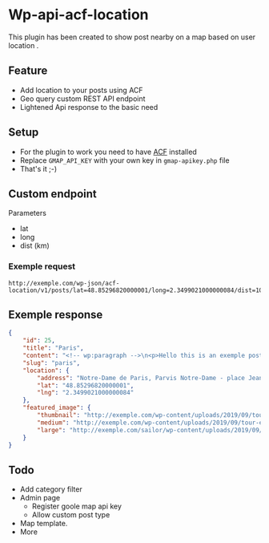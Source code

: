# Wp-api-acf-location

This plugin has been created to show post nearby on a map based on user location .

## Feature
* Add location to your posts using ACF
* Geo query custom REST API endpoint
* Lightened Api response to the basic need


## Setup
* For the plugin to work you need to have [ACF](https://fr.wordpress.org/plugins/advanced-custom-fields/) installed
* Replace ``` GMAP_API_KEY ```  with your own key in ```gmap-apikey.php``` file
* That's it ;-)

## Custom endpoint
Parameters
* lat
* long
* dist (km)

### Exemple request
```
http://exemple.com/wp-json/acf-location/v1/posts/lat=48.85296820000001/long=2.3499021000000084/dist=10/
```

## Exemple response
```json
{
	"id": 25,
	"title": "Paris",
	"content": "<!-- wp:paragraph -->\n<p>Hello this is an exemple post for Wp-api-acf-location</p>\n<!-- /wp:paragraph -->",
	"slug": "paris",
	"location": {
		"address": "Notre-Dame de Paris, Parvis Notre-Dame - place Jean-Paul-II, Paris, France",
		"lat": "48.85296820000001",
		"lng": "2.3499021000000084"
	},
	"featured_image": {
		"thumbnail": "http://exemple.com/wp-content/uploads/2019/09/tour-eiffel-150x150.png",
		"medium": "http://exemple.com/wp-content/uploads/2019/09/tour-eiffel-300x191.png",
		"large": "http://exemple.com/sailor/wp-content/uploads/2019/09/tour-eiffel-1024x651.png"
	}
}
```


## Todo

* Add category filter
* Admin page
    * Register goole map api key
    * Allow custom post type
* Map template.
* More
